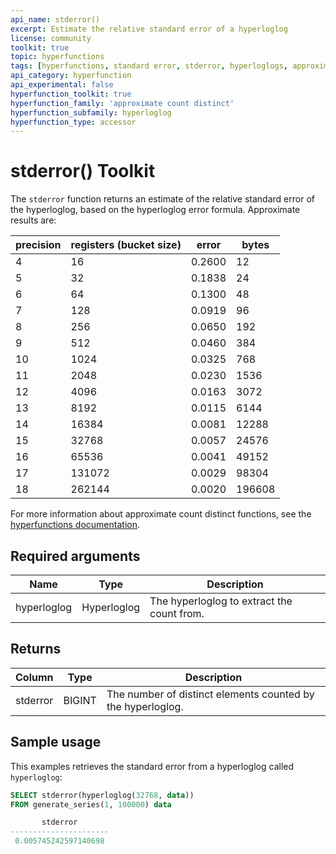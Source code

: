 ```yaml
---
api_name: stderror()
excerpt: Estimate the relative standard error of a hyperloglog
license: community
toolkit: true
topic: hyperfunctions
tags: [hyperfunctions, standard error, stderror, hyperloglogs, approximate count distinct]
api_category: hyperfunction
api_experimental: false
hyperfunction_toolkit: true
hyperfunction_family: 'approximate count distinct'
hyperfunction_subfamily: hyperloglog
hyperfunction_type: accessor
---
```


# stderror()  <tag type="toolkit">Toolkit</tag>
The `stderror` function returns an estimate of the relative standard error of the hyperloglog, based on the hyperloglog error formula. Approximate results are:

|precision|registers (bucket size)|error|bytes|
|-|-|-|-|
|4|16|0.2600|12|
|5|32|0.1838|24|
|6|64|0.1300|48|
|7|128|0.0919|96|
|8|256|0.0650|192|
|9|512|0.0460|384|
|10|1024|0.0325|768|
|11|2048|0.0230|1536|
|12|4096|0.0163|3072|
|13|8192|0.0115|6144|
|14|16384|0.0081|12288|
|15|32768|0.0057|24576|
|16|65536|0.0041|49152|
|17|131072|0.0029|98304|
|18|262144|0.0020|196608|

For more information about approximate count distinct functions, see the
[hyperfunctions documentation][hyperfunctions-approx-count-distincts].

## Required arguments

|Name|Type|Description|
|-|-|-|
|hyperloglog|Hyperloglog|The hyperloglog to extract the count from.|

## Returns

|Column|Type|Description|
|-|-|-|
|stderror|BIGINT|The number of distinct elements counted by the hyperloglog.|

<!---Any special notes about the returns-->

## Sample usage
This examples retrieves the standard error from a hyperloglog called `hyperloglog`:

``` sql
SELECT stderror(hyperloglog(32768, data))
FROM generate_series(1, 100000) data

       stderror       
----------------------
 0.005745242597140698

```


[hyperfunctions-approx-count-distincts]: /timescaledb/:currentVersion:/how-to-guides/hyperfunctions/approx-count-distincts/
